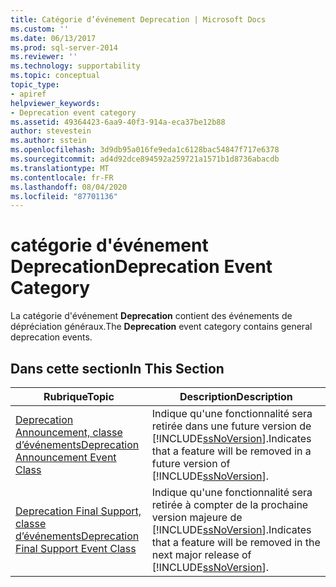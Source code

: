 ```yaml
---
title: Catégorie d’événement Deprecation | Microsoft Docs
ms.custom: ''
ms.date: 06/13/2017
ms.prod: sql-server-2014
ms.reviewer: ''
ms.technology: supportability
ms.topic: conceptual
topic_type:
- apiref
helpviewer_keywords:
- Deprecation event category
ms.assetid: 49364423-6aa9-40f3-914a-eca37be12b88
author: stevestein
ms.author: sstein
ms.openlocfilehash: 3d9db95a016fe9eda1c6128bac54847f717e6378
ms.sourcegitcommit: ad4d92dce894592a259721a1571b1d8736abacdb
ms.translationtype: MT
ms.contentlocale: fr-FR
ms.lasthandoff: 08/04/2020
ms.locfileid: "87701136"
---
```

# <a name="deprecation-event-category"></a><span data-ttu-id="7ba3b-102">catégorie d'événement Deprecation</span><span class="sxs-lookup"><span data-stu-id="7ba3b-102">Deprecation Event Category</span></span>
  <span data-ttu-id="7ba3b-103">La catégorie d'événement **Deprecation** contient des événements de dépréciation généraux.</span><span class="sxs-lookup"><span data-stu-id="7ba3b-103">The **Deprecation** event category contains general deprecation events.</span></span>  
  
## <a name="in-this-section"></a><span data-ttu-id="7ba3b-104">Dans cette section</span><span class="sxs-lookup"><span data-stu-id="7ba3b-104">In This Section</span></span>  
  
|<span data-ttu-id="7ba3b-105">Rubrique</span><span class="sxs-lookup"><span data-stu-id="7ba3b-105">Topic</span></span>|<span data-ttu-id="7ba3b-106">Description</span><span class="sxs-lookup"><span data-stu-id="7ba3b-106">Description</span></span>|  
|-----------|-----------------|  
|[<span data-ttu-id="7ba3b-107">Deprecation Announcement, classe d’événements</span><span class="sxs-lookup"><span data-stu-id="7ba3b-107">Deprecation Announcement Event Class</span></span>](deprecation-announcement-event-class.md)|<span data-ttu-id="7ba3b-108">Indique qu'une fonctionnalité sera retirée dans une future version de [!INCLUDE[ssNoVersion](../../includes/ssnoversion-md.md)].</span><span class="sxs-lookup"><span data-stu-id="7ba3b-108">Indicates that a feature will be removed in a future version of [!INCLUDE[ssNoVersion](../../includes/ssnoversion-md.md)].</span></span>|  
|[<span data-ttu-id="7ba3b-109">Deprecation Final Support, classe d’événements</span><span class="sxs-lookup"><span data-stu-id="7ba3b-109">Deprecation Final Support Event Class</span></span>](deprecation-final-support-event-class.md)|<span data-ttu-id="7ba3b-110">Indique qu'une fonctionnalité sera retirée à compter de la prochaine version majeure de [!INCLUDE[ssNoVersion](../../includes/ssnoversion-md.md)].</span><span class="sxs-lookup"><span data-stu-id="7ba3b-110">Indicates that a feature will be removed in the next major release of [!INCLUDE[ssNoVersion](../../includes/ssnoversion-md.md)].</span></span>|  
  
  
